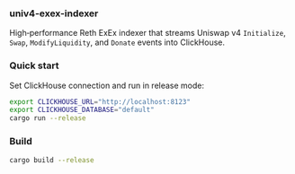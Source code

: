 ### univ4-exex-indexer

High‑performance Reth ExEx indexer that streams Uniswap v4 `Initialize`, `Swap`, `ModifyLiquidity`, and `Donate` events into ClickHouse.

### Quick start

Set ClickHouse connection and run in release mode:
```bash
export CLICKHOUSE_URL="http://localhost:8123"
export CLICKHOUSE_DATABASE="default"
cargo run --release
```

### Build

```bash
cargo build --release
```